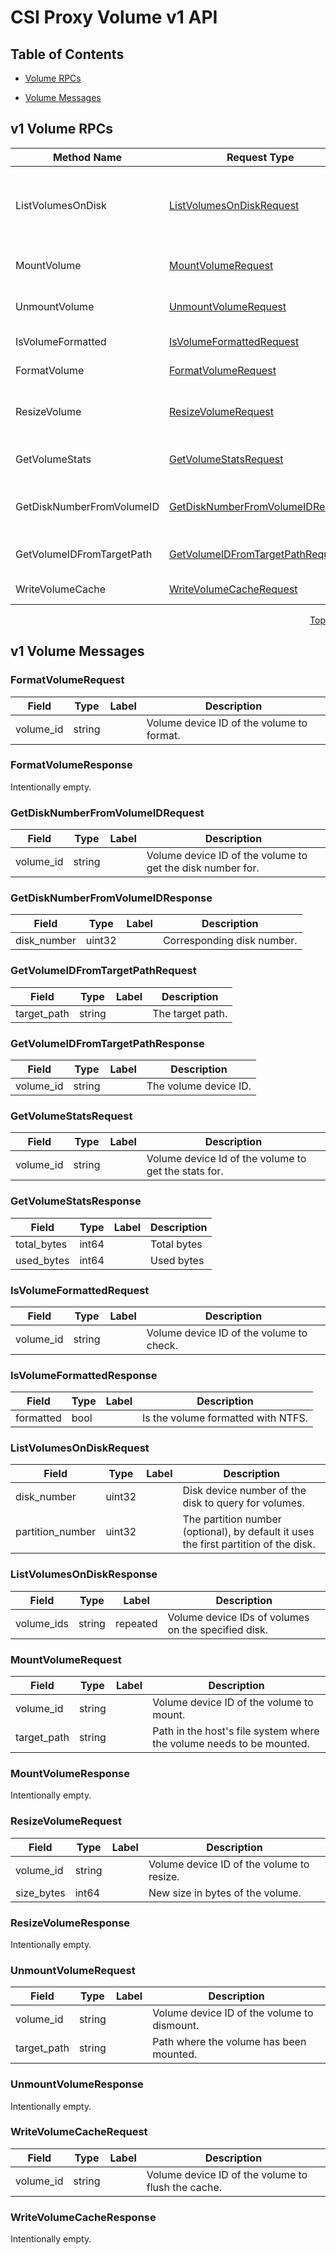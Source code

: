 # CSI Proxy Volume v1 API
<a name="top"></a>

## Table of Contents

- [Volume RPCs](#v1.VolumeRPCs)

- [Volume Messages](#v1.VolumeMessages)

<a name="v1.VolumeRPCs"></a>

## v1 Volume RPCs

| Method Name | Request Type | Response Type | Description |
| ----------- | ------------ | ------------- | ------------|
| ListVolumesOnDisk | [ListVolumesOnDiskRequest](#v1.ListVolumesOnDiskRequest) | [ListVolumesOnDiskResponse](#v1.ListVolumesOnDiskResponse) | ListVolumesOnDisk returns the volume IDs (in \\.\Volume{GUID} format) for all volumes from a given disk number and partition number (optional) |
| MountVolume | [MountVolumeRequest](#v1.MountVolumeRequest) | [MountVolumeResponse](#v1.MountVolumeResponse) | MountVolume mounts the volume at the requested global staging path. |
| UnmountVolume | [UnmountVolumeRequest](#v1.UnmountVolumeRequest) | [UnmountVolumeResponse](#v1.UnmountVolumeResponse) | UnmountVolume flushes data cache to disk and removes the global staging path. |
| IsVolumeFormatted | [IsVolumeFormattedRequest](#v1.IsVolumeFormattedRequest) | [IsVolumeFormattedResponse](#v1.IsVolumeFormattedResponse) | IsVolumeFormatted checks if a volume is formatted. |
| FormatVolume | [FormatVolumeRequest](#v1.FormatVolumeRequest) | [FormatVolumeResponse](#v1.FormatVolumeResponse) | FormatVolume formats a volume with NTFS. |
| ResizeVolume | [ResizeVolumeRequest](#v1.ResizeVolumeRequest) | [ResizeVolumeResponse](#v1.ResizeVolumeResponse) | ResizeVolume performs resizing of the partition and file system for a block based volume. |
| GetVolumeStats | [GetVolumeStatsRequest](#v1.GetVolumeStatsRequest) | [GetVolumeStatsResponse](#v1.GetVolumeStatsResponse) | GetVolumeStats gathers total bytes and used bytes for a volume. |
| GetDiskNumberFromVolumeID | [GetDiskNumberFromVolumeIDRequest](#v1.GetDiskNumberFromVolumeIDRequest) | [GetDiskNumberFromVolumeIDResponse](#v1.GetDiskNumberFromVolumeIDResponse) | GetDiskNumberFromVolumeID gets the disk number of the disk where the volume is located. |
| GetVolumeIDFromTargetPath | [GetVolumeIDFromTargetPathRequest](#v1.GetVolumeIDFromTargetPathRequest) | [GetVolumeIDFromTargetPathResponse](#v1.GetVolumeIDFromTargetPathResponse) | GetVolumeIDFromTargetPath gets the volume id for a given target path. |
| WriteVolumeCache | [WriteVolumeCacheRequest](#v1.WriteVolumeCacheRequest) | [WriteVolumeCacheResponse](#v1.WriteVolumeCacheResponse) | WriteVolumeCache write volume cache to disk. |


<a name="v1.VolumeMessages"></a>
<p align="right"><a href="#top">Top</a></p>

## v1 Volume Messages

<a name="v1.FormatVolumeRequest"></a>
### FormatVolumeRequest

| Field | Type | Label | Description |
| ----- | ---- | ----- | ----------- |
| volume_id | string |  | Volume device ID of the volume to format. |

<a name="v1.FormatVolumeResponse"></a>
### FormatVolumeResponse
Intentionally empty.

<a name="v1.GetDiskNumberFromVolumeIDRequest"></a>
### GetDiskNumberFromVolumeIDRequest

| Field | Type | Label | Description |
| ----- | ---- | ----- | ----------- |
| volume_id | string |  | Volume device ID of the volume to get the disk number for. |

<a name="v1.GetDiskNumberFromVolumeIDResponse"></a>
### GetDiskNumberFromVolumeIDResponse

| Field | Type | Label | Description |
| ----- | ---- | ----- | ----------- |
| disk_number | uint32 |  | Corresponding disk number. |

<a name="v1.GetVolumeIDFromTargetPathRequest"></a>
### GetVolumeIDFromTargetPathRequest

| Field | Type | Label | Description |
| ----- | ---- | ----- | ----------- |
| target_path | string |  | The target path. |

<a name="v1.GetVolumeIDFromTargetPathResponse"></a>
### GetVolumeIDFromTargetPathResponse

| Field | Type | Label | Description |
| ----- | ---- | ----- | ----------- |
| volume_id | string |  | The volume device ID. |

<a name="v1.GetVolumeStatsRequest"></a>
### GetVolumeStatsRequest

| Field | Type | Label | Description |
| ----- | ---- | ----- | ----------- |
| volume_id | string |  | Volume device Id of the volume to get the stats for. |

<a name="v1.GetVolumeStatsResponse"></a>
### GetVolumeStatsResponse

| Field | Type | Label | Description |
| ----- | ---- | ----- | ----------- |
| total_bytes | int64 |  | Total bytes |
| used_bytes | int64 |  | Used bytes |

<a name="v1.IsVolumeFormattedRequest"></a>
### IsVolumeFormattedRequest

| Field | Type | Label | Description |
| ----- | ---- | ----- | ----------- |
| volume_id | string |  | Volume device ID of the volume to check. |

<a name="v1.IsVolumeFormattedResponse"></a>
### IsVolumeFormattedResponse

| Field | Type | Label | Description |
| ----- | ---- | ----- | ----------- |
| formatted | bool |  | Is the volume formatted with NTFS. |

<a name="v1.ListVolumesOnDiskRequest"></a>
### ListVolumesOnDiskRequest

| Field | Type | Label | Description |
| ----- | ---- | ----- | ----------- |
| disk_number | uint32 |  | Disk device number of the disk to query for volumes. |
| partition_number | uint32 |  | The partition number (optional), by default it uses the first partition of the disk. |

<a name="v1.ListVolumesOnDiskResponse"></a>
### ListVolumesOnDiskResponse

| Field | Type | Label | Description |
| ----- | ---- | ----- | ----------- |
| volume_ids | string | repeated | Volume device IDs of volumes on the specified disk. |


<a name="v1.MountVolumeRequest"></a>
### MountVolumeRequest

| Field | Type | Label | Description |
| ----- | ---- | ----- | ----------- |
| volume_id | string |  | Volume device ID of the volume to mount. |
| target_path | string |  | Path in the host&#39;s file system where the volume needs to be mounted. |

<a name="v1.MountVolumeResponse"></a>
### MountVolumeResponse
Intentionally empty.

<a name="v1.ResizeVolumeRequest"></a>
### ResizeVolumeRequest

| Field | Type | Label | Description |
| ----- | ---- | ----- | ----------- |
| volume_id | string |  | Volume device ID of the volume to resize. |
| size_bytes | int64 |  | New size in bytes of the volume. |

<a name="v1.ResizeVolumeResponse"></a>
### ResizeVolumeResponse
Intentionally empty.

<a name="v1.UnmountVolumeRequest"></a>
### UnmountVolumeRequest

| Field | Type | Label | Description |
| ----- | ---- | ----- | ----------- |
| volume_id | string |  | Volume device ID of the volume to dismount. |
| target_path | string |  | Path where the volume has been mounted. |

<a name="v1.UnmountVolumeResponse"></a>
### UnmountVolumeResponse
Intentionally empty.

<a name="v1.WriteVolumeCacheRequest"></a>
### WriteVolumeCacheRequest

| Field | Type | Label | Description |
| ----- | ---- | ----- | ----------- |
| volume_id | string |  | Volume device ID of the volume to flush the cache. |


<a name="v1.WriteVolumeCacheResponse"></a>
### WriteVolumeCacheResponse
Intentionally empty.
